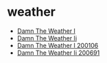 # weather

 * [Damn The Weather I](../../index/d/damn-the-weather-i-200106.json)
 * [Damn The Weather Ii](../../index/d/damn-the-weather-ii-200691.json)
 * [Damn The Weather I 200106](../../index/d/damn-the-weather-i-200106.json)
 * [Damn The Weather Ii 200691](../../index/d/damn-the-weather-ii-200691.json)
